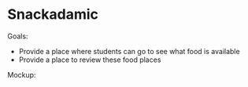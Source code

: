 # Snackadamic
Goals:
  * Provide a place where students can go to see what food is available
  * Provide a place to review these food places

Mockup:

